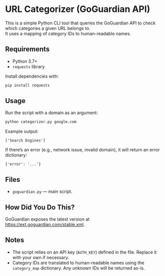 # URL Categorizer (GoGuardian API)

This is a simple Python CLI tool that queries the GoGuardian API to check which categories a given URL belongs to.  
It uses a mapping of category IDs to human-readable names.

## Requirements

- Python 3.7+
- `requests` library

Install dependencies with:

```bash
pip install requests
````

## Usage

Run the script with a domain as an argument:

```bash
python categorizer.py google.com
```

Example output:

```
['Search Engines']
```

If there’s an error (e.g., network issue, invalid domain), it will return an error dictionary:

```
{'error': '...'}
```

## Files

* `goguardian.py` — main script.

## How Did You Do This?

GoGuardian exposes the latest version at https://ext.goguardian.com/stable.xml.

## Notes

* The script relies on an API key (`AUTH_KEY`) defined in the file. Replace it with your own if necessary.
* Category IDs are translated to human-readable names using the `category_map` dictionary. Any unknown IDs will be returned as-is.
